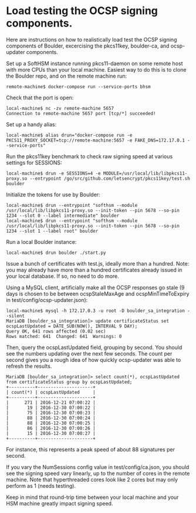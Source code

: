 # Load testing the OCSP signing components.

Here are instructions on how to realistically load test the OCSP signing
components of Boulder, excercising the pkcs11key, boulder-ca, and
ocsp-updater components.

Set up a SoftHSM instance running pkcs11-daemon on some remote host with more
CPUs than your local machine. Easiest way to do this is to clone the Boulder
repo, and on the remote machine run:

    remote-machine$ docker-compose run --service-ports bhsm

Check that the port is open:

    local-machine$ nc -zv remote-machine 5657
    Connection to remote-machine 5657 port [tcp/*] succeeded!

Set up a handy alias:

    local-machine$ alias drun="docker-compose run -e PKCS11_PROXY_SOCKET=tcp://remote-machine:5657 -e FAKE_DNS=172.17.0.1 --service-ports"

Run the pkcs11key benchmark to check raw signing speed at various settings for SESSIONS:

    local-machine$ drun -e SESSIONS=4 -e MODULE=/usr/local/lib/libpkcs11-proxy.so --entrypoint /go/src/github.com/letsencrypt/pkcs11key/test.sh boulder

Initialize the tokens for use by Boulder:

    local-machine$ drun --entrypoint "softhsm --module /usr/local/lib/libpkcs11-proxy.so --init-token --pin 5678 --so-pin 1234 --slot 0 --label intermediate" boulder
    local-machine$ drun --entrypoint "softhsm --module /usr/local/lib/libpkcs11-proxy.so --init-token --pin 5678 --so-pin 1234 --slot 1 --label root" boulder

Run a local Boulder instance:

    local-machine$ drun boulder ./start.py

Issue a bunch of certificates with test.js, ideally more than a hundred. Note:
you may already have more than a hundred certificates already issued in your
local database. If so, no need to do more.

Using a MySQL client, artificially make all the OCSP responses go stale (9 days
is chosen to be between ocspStaleMaxAge and ocspMinTimeToExpiry in
test/config/ocsp-updater.json):

    local-machine$ mysql -h 172.17.0.3 -u root -D boulder_sa_integration --silent
    MariaDB [boulder_sa_integration]> update certificateStatus set ocspLastUpdated = DATE_SUB(NOW(), INTERVAL 9 DAY);
    Query OK, 641 rows affected (0.02 sec)
    Rows matched: 641  Changed: 641  Warnings: 0

Then, query the ocspLastUpdated field, grouping by second. You should see the
numbers updating over the next few seconds. The count per second gives you a
rough idea of how quickly ocsp-updater was able to refresh the results.

    MariaDB [boulder_sa_integration]> select count(*), ocspLastUpdated from certificateStatus group by ocspLastUpdated;
    +----------+---------------------+
    | count(*) | ocspLastUpdated     |
    +----------+---------------------+
    |      271 | 2016-12-21 07:00:22 |
    |       19 | 2016-12-30 07:00:22 |
    |       75 | 2016-12-30 07:00:23 |
    |       88 | 2016-12-30 07:00:24 |
    |       88 | 2016-12-30 07:00:25 |
    |       86 | 2016-12-30 07:00:26 |
    |       15 | 2016-12-30 07:00:27 |
    +----------+---------------------+

For instance, this represents a peak speed of about 88 signatures per second.

If you vary the NumSessions config value in test/config/ca.json, you should see
the signing speed vary linearly, up to the number of cores in the remote
machine. Note that hyperthreaded cores look like 2 cores but may only perform
as 1 (needs testing).

Keep in mind that round-trip time between your local machine and your HSM
machine greatly impact signing speed.
